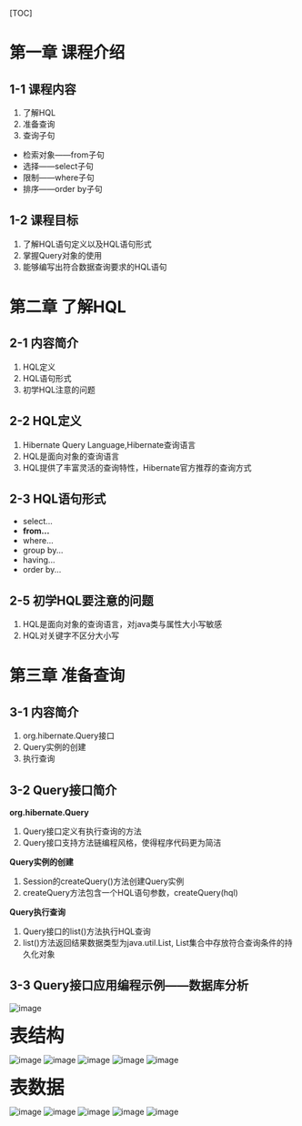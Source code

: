[TOC]

# 第一章 课程介绍
## 1-1 课程内容
1. 了解HQL
2. 准备查询
3. 查询子句
* 检索对象——from子句
* 选择——select子句
* 限制——where子句
* 排序——order by子句

## 1-2 课程目标
1. 了解HQL语句定义以及HQL语句形式
2. 掌握Query对象的使用
3. 能够编写出符合数据查询要求的HQL语句

# 第二章 了解HQL
## 2-1 内容简介
1. HQL定义
2. HQL语句形式
3. 初学HQL注意的问题

## 2-2 HQL定义
1. Hibernate Query Language,Hibernate查询语言
2. HQL是面向对象的查询语言
3. HQL提供了丰富灵活的查询特性，Hibernate官方推荐的查询方式

## 2-3 HQL语句形式
* select...
* **from...**
* where...
* group by...
* having...
* order by...

## 2-5 初学HQL要注意的问题
1. HQL是面向对象的查询语言，对java类与属性大小写敏感
2. HQL对关键字不区分大小写

# 第三章 准备查询
## 3-1 内容简介
1. org.hibernate.Query接口
2. Query实例的创建
3. 执行查询

## 3-2 Query接口简介
**org.hibernate.Query**
1. Query接口定义有执行查询的方法
2. Query接口支持方法链编程风格，使得程序代码更为简洁

**Query实例的创建**
1. Session的createQuery()方法创建Query实例
2. createQuery方法包含一个HQL语句参数，createQuery(hql)

**Query执行查询**
1. Query接口的list()方法执行HQL查询
2. list()方法返回结果数据类型为java.util.List, List集合中存放符合查询条件的持久化对象

## 3-3 Query接口应用编程示例——数据库分析
![image](https://raw.githubusercontent.com/weiliangchun/MarkdownPic/master/hibernate/9.jpg)

<font size=6>**表结构**</font>

![image](https://raw.githubusercontent.com/weiliangchun/MarkdownPic/master/hibernate/10.jpg)
![image](https://raw.githubusercontent.com/weiliangchun/MarkdownPic/master/hibernate/11.jpg)
![image](https://raw.githubusercontent.com/weiliangchun/MarkdownPic/master/hibernate/12.jpg)
![image](https://raw.githubusercontent.com/weiliangchun/MarkdownPic/master/hibernate/13.jpg)
![image](https://raw.githubusercontent.com/weiliangchun/MarkdownPic/master/hibernate/14.jpg)

<font size=6>**表数据**</font>

![image](https://raw.githubusercontent.com/weiliangchun/MarkdownPic/master/hibernate/15.jpg)
![image](https://raw.githubusercontent.com/weiliangchun/MarkdownPic/master/hibernate/16.jpg)
![image](https://raw.githubusercontent.com/weiliangchun/MarkdownPic/master/hibernate/17.jpg)
![image](https://raw.githubusercontent.com/weiliangchun/MarkdownPic/master/hibernate/18.jpg)
![image](https://raw.githubusercontent.com/weiliangchun/MarkdownPic/master/hibernate/19.jpg)
